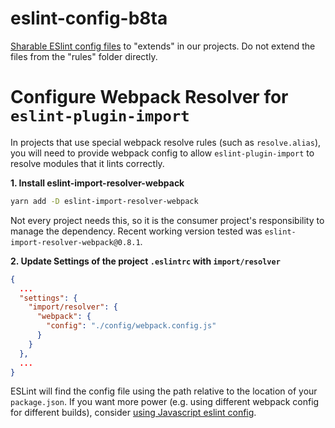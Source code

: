 # eslint-config-b8ta

[Sharable ESlint config files](http://eslint.org/docs/developer-guide/shareable-configs) to "extends" in our projects. Do not extend the files from the "rules" folder directly.

# Configure Webpack Resolver for `eslint-plugin-import`

In projects that use special webpack resolve rules (such as `resolve.alias`), you will need to provide webpack config to allow `eslint-plugin-import` to resolve modules that it lints correctly.

**1. Install eslint-import-resolver-webpack**

```bash
yarn add -D eslint-import-resolver-webpack
```

Not every project needs this, so it is the consumer project's responsibility to manage the dependency. Recent working version tested was `eslint-import-resolver-webpack@0.8.1`.

**2. Update Settings of the project `.eslintrc` with `import/resolver`**

```json
{
  ...
  "settings": {
    "import/resolver": {
      "webpack": {
        "config": "./config/webpack.config.js"
      }
    }
  },
  ...
}
```

ESLint will find the config file using the path relative to the location of your `package.json`. If you want more power (e.g. using different webpack config for different builds), consider [using Javascript eslint config](http://eslint.org/docs/user-guide/configuring).
